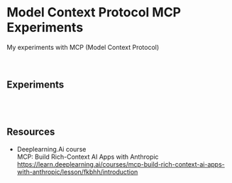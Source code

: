 # Model Context Protocol MCP Experiments
My experiments with MCP (Model Context Protocol)
<br>
<br>
<br>

## Experiments
<br>
<br>

## Resources
- Deeplearning.Ai course<br>
MCP: Build Rich-Context AI Apps with Anthropic<br>
https://learn.deeplearning.ai/courses/mcp-build-rich-context-ai-apps-with-anthropic/lesson/fkbhh/introduction

<br>
<br>
